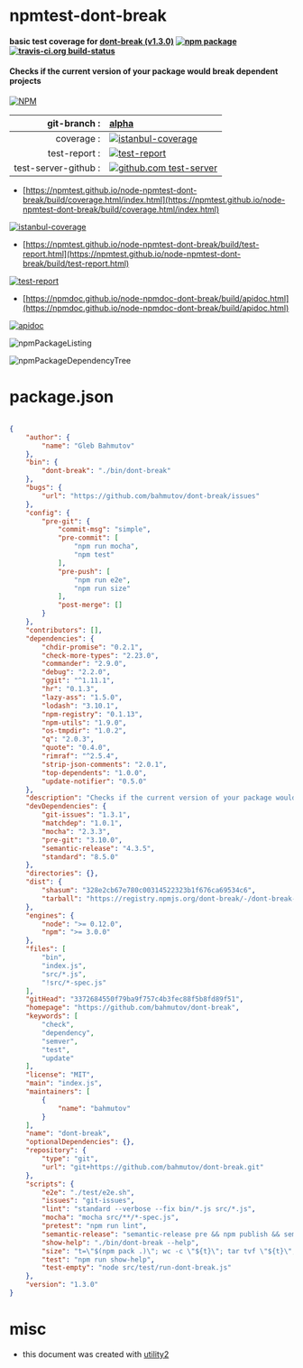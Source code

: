 # npmtest-dont-break

#### basic test coverage for  [dont-break (v1.3.0)](https://github.com/bahmutov/dont-break)  [![npm package](https://img.shields.io/npm/v/npmtest-dont-break.svg?style=flat-square)](https://www.npmjs.org/package/npmtest-dont-break) [![travis-ci.org build-status](https://api.travis-ci.org/npmtest/node-npmtest-dont-break.svg)](https://travis-ci.org/npmtest/node-npmtest-dont-break)

#### Checks if the current version of your package would break dependent projects

[![NPM](https://nodei.co/npm/dont-break.png?downloads=true&downloadRank=true&stars=true)](https://www.npmjs.com/package/dont-break)

| git-branch : | [alpha](https://github.com/npmtest/node-npmtest-dont-break/tree/alpha)|
|--:|:--|
| coverage : | [![istanbul-coverage](https://npmtest.github.io/node-npmtest-dont-break/build/coverage.badge.svg)](https://npmtest.github.io/node-npmtest-dont-break/build/coverage.html/index.html)|
| test-report : | [![test-report](https://npmtest.github.io/node-npmtest-dont-break/build/test-report.badge.svg)](https://npmtest.github.io/node-npmtest-dont-break/build/test-report.html)|
| test-server-github : | [![github.com test-server](https://npmtest.github.io/node-npmtest-dont-break/GitHub-Mark-32px.png)](https://npmtest.github.io/node-npmtest-dont-break/build/app/index.html) | | build-artifacts : | [![build-artifacts](https://npmtest.github.io/node-npmtest-dont-break/glyphicons_144_folder_open.png)](https://github.com/npmtest/node-npmtest-dont-break/tree/gh-pages/build)|

- [https://npmtest.github.io/node-npmtest-dont-break/build/coverage.html/index.html](https://npmtest.github.io/node-npmtest-dont-break/build/coverage.html/index.html)

[![istanbul-coverage](https://npmtest.github.io/node-npmtest-dont-break/build/screenCapture.buildCi.browser.%252Ftmp%252Fbuild%252Fcoverage.lib.html.png)](https://npmtest.github.io/node-npmtest-dont-break/build/coverage.html/index.html)

- [https://npmtest.github.io/node-npmtest-dont-break/build/test-report.html](https://npmtest.github.io/node-npmtest-dont-break/build/test-report.html)

[![test-report](https://npmtest.github.io/node-npmtest-dont-break/build/screenCapture.buildCi.browser.%252Ftmp%252Fbuild%252Ftest-report.html.png)](https://npmtest.github.io/node-npmtest-dont-break/build/test-report.html)

- [https://npmdoc.github.io/node-npmdoc-dont-break/build/apidoc.html](https://npmdoc.github.io/node-npmdoc-dont-break/build/apidoc.html)

[![apidoc](https://npmdoc.github.io/node-npmdoc-dont-break/build/screenCapture.buildCi.browser.%252Ftmp%252Fbuild%252Fapidoc.html.png)](https://npmdoc.github.io/node-npmdoc-dont-break/build/apidoc.html)

![npmPackageListing](https://npmtest.github.io/node-npmtest-dont-break/build/screenCapture.npmPackageListing.svg)

![npmPackageDependencyTree](https://npmtest.github.io/node-npmtest-dont-break/build/screenCapture.npmPackageDependencyTree.svg)



# package.json

```json

{
    "author": {
        "name": "Gleb Bahmutov"
    },
    "bin": {
        "dont-break": "./bin/dont-break"
    },
    "bugs": {
        "url": "https://github.com/bahmutov/dont-break/issues"
    },
    "config": {
        "pre-git": {
            "commit-msg": "simple",
            "pre-commit": [
                "npm run mocha",
                "npm test"
            ],
            "pre-push": [
                "npm run e2e",
                "npm run size"
            ],
            "post-merge": []
        }
    },
    "contributors": [],
    "dependencies": {
        "chdir-promise": "0.2.1",
        "check-more-types": "2.23.0",
        "commander": "2.9.0",
        "debug": "2.2.0",
        "ggit": "^1.11.1",
        "hr": "0.1.3",
        "lazy-ass": "1.5.0",
        "lodash": "3.10.1",
        "npm-registry": "0.1.13",
        "npm-utils": "1.9.0",
        "os-tmpdir": "1.0.2",
        "q": "2.0.3",
        "quote": "0.4.0",
        "rimraf": "^2.5.4",
        "strip-json-comments": "2.0.1",
        "top-dependents": "1.0.0",
        "update-notifier": "0.5.0"
    },
    "description": "Checks if the current version of your package would break dependent projects",
    "devDependencies": {
        "git-issues": "1.3.1",
        "matchdep": "1.0.1",
        "mocha": "2.3.3",
        "pre-git": "3.10.0",
        "semantic-release": "4.3.5",
        "standard": "8.5.0"
    },
    "directories": {},
    "dist": {
        "shasum": "328e2cb67e780c00314522323b1f676ca69534c6",
        "tarball": "https://registry.npmjs.org/dont-break/-/dont-break-1.3.0.tgz"
    },
    "engines": {
        "node": ">= 0.12.0",
        "npm": ">= 3.0.0"
    },
    "files": [
        "bin",
        "index.js",
        "src/*.js",
        "!src/*-spec.js"
    ],
    "gitHead": "3372684550f79ba9f757c4b3fec88f5b8fd89f51",
    "homepage": "https://github.com/bahmutov/dont-break",
    "keywords": [
        "check",
        "dependency",
        "semver",
        "test",
        "update"
    ],
    "license": "MIT",
    "main": "index.js",
    "maintainers": [
        {
            "name": "bahmutov"
        }
    ],
    "name": "dont-break",
    "optionalDependencies": {},
    "repository": {
        "type": "git",
        "url": "git+https://github.com/bahmutov/dont-break.git"
    },
    "scripts": {
        "e2e": "./test/e2e.sh",
        "issues": "git-issues",
        "lint": "standard --verbose --fix bin/*.js src/*.js",
        "mocha": "mocha src/**/*-spec.js",
        "pretest": "npm run lint",
        "semantic-release": "semantic-release pre && npm publish && semantic-release post",
        "show-help": "./bin/dont-break --help",
        "size": "t=\"$(npm pack .)\"; wc -c \"${t}\"; tar tvf \"${t}\"; rm \"${t}\";",
        "test": "npm run show-help",
        "test-empty": "node src/test/run-dont-break.js"
    },
    "version": "1.3.0"
}
```



# misc
- this document was created with [utility2](https://github.com/kaizhu256/node-utility2)
